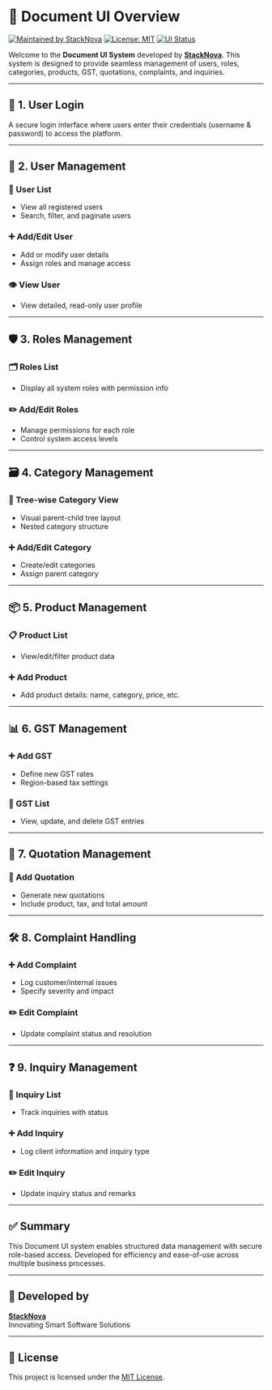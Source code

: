 # 📘 Document UI Overview

[![Maintained by StackNova](https://img.shields.io/badge/maintained%20by-StackNova-blue)](https://www.stacknova.in)
[![License: MIT](https://img.shields.io/badge/license-MIT-green.svg)](LICENSE)
[![UI Status](https://img.shields.io/badge/status-UI%20Ready-success)]()

Welcome to the **Document UI System** developed by **[StackNova](https://www.stacknova.in)**. This system is designed to provide seamless management of users, roles, categories, products, GST, quotations, complaints, and inquiries.

---

## 🔐 1. User Login
A secure login interface where users enter their credentials (username & password) to access the platform.

---

## 👥 2. User Management

### 🧾 User List
- View all registered users
- Search, filter, and paginate users

### ➕ Add/Edit User
- Add or modify user details
- Assign roles and manage access

### 👁️ View User
- View detailed, read-only user profile

---

## 🛡️ 3. Roles Management

### 🗂️ Roles List
- Display all system roles with permission info

### ✏️ Add/Edit Roles
- Manage permissions for each role
- Control system access levels

---

## 🗃️ 4. Category Management

### 🌲 Tree-wise Category View
- Visual parent-child tree layout
- Nested category structure

### ➕ Add/Edit Category
- Create/edit categories
- Assign parent category

---

## 📦 5. Product Management

### 📋 Product List
- View/edit/filter product data

### ➕ Add Product
- Add product details: name, category, price, etc.

---

## 📊 6. GST Management

### ➕ Add GST
- Define new GST rates
- Region-based tax settings

### 📄 GST List
- View, update, and delete GST entries

---

## 📄 7. Quotation Management

### 🧾 Add Quotation
- Generate new quotations
- Include product, tax, and total amount

---

## 🛠️ 8. Complaint Handling

### ➕ Add Complaint
- Log customer/internal issues
- Specify severity and impact

### ✏️ Edit Complaint
- Update complaint status and resolution

---

## ❓ 9. Inquiry Management

### 📃 Inquiry List
- Track inquiries with status

### ➕ Add Inquiry
- Log client information and inquiry type

### ✏️ Edit Inquiry
- Update inquiry status and remarks

---

## ✅ Summary

This Document UI system enables structured data management with secure role-based access. Developed for efficiency and ease-of-use across multiple business processes.

---

## 🏢 Developed by

**[StackNova](https://www.stacknova.in)**  
Innovating Smart Software Solutions

---

## 📄 License

This project is licensed under the [MIT License](LICENSE).
